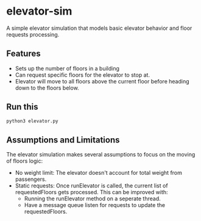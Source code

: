 # elevator-sim
A simple elevator simulation that models basic elevator behavior and floor requests processing.

## Features
- Sets up the number of floors in a building
- Can request specific floors for the elevator to stop at.
- Elevator will move to all floors above the current floor before heading down to the floors below.

## Run this
```sh
python3 elevator.py
```

## Assumptions and Limitations
The elevator simulation makes several assumptions to focus on the moving of floors logic:
- No weight limit: The elevator doesn't account for total weight from passengers.
- Static requests: Once runElevator is called, the current list of requestedFloors gets processed. This can be improved with:
    - Running the runElevator method on a seperate thread.
    - Have a message queue listen for requests to update the requestedFloors.


